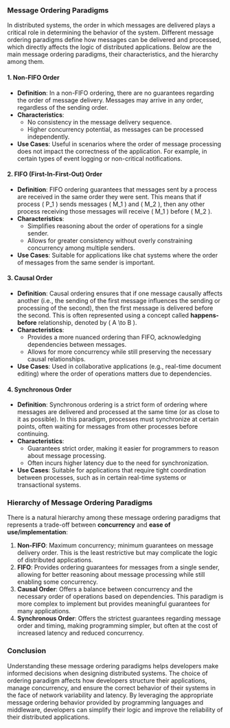 ### Message Ordering Paradigms

In distributed systems, the order in which messages are delivered plays a critical role in determining the behavior of the system. Different message ordering paradigms define how messages can be delivered and processed, which directly affects the logic of distributed applications. Below are the main message ordering paradigms, their characteristics, and the hierarchy among them.

#### 1. Non-FIFO Order

- **Definition**: In a non-FIFO ordering, there are no guarantees regarding the order of message delivery. Messages may arrive in any order, regardless of the sending order.
- **Characteristics**:
  - No consistency in the message delivery sequence.
  - Higher concurrency potential, as messages can be processed independently.
- **Use Cases**: Useful in scenarios where the order of message processing does not impact the correctness of the application. For example, in certain types of event logging or non-critical notifications.

#### 2. FIFO (First-In-First-Out) Order

- **Definition**: FIFO ordering guarantees that messages sent by a process are received in the same order they were sent. This means that if process \( P_1 \) sends messages \( M_1 \) and \( M_2 \), then any other process receiving those messages will receive \( M_1 \) before \( M_2 \).
- **Characteristics**:
  - Simplifies reasoning about the order of operations for a single sender.
  - Allows for greater consistency without overly constraining concurrency among multiple senders.
- **Use Cases**: Suitable for applications like chat systems where the order of messages from the same sender is important.

#### 3. Causal Order

- **Definition**: Causal ordering ensures that if one message causally affects another (i.e., the sending of the first message influences the sending or processing of the second), then the first message is delivered before the second. This is often represented using a concept called **happens-before** relationship, denoted by \( A \to B \).
- **Characteristics**:
  - Provides a more nuanced ordering than FIFO, acknowledging dependencies between messages.
  - Allows for more concurrency while still preserving the necessary causal relationships.
- **Use Cases**: Used in collaborative applications (e.g., real-time document editing) where the order of operations matters due to dependencies.

#### 4. Synchronous Order

- **Definition**: Synchronous ordering is a strict form of ordering where messages are delivered and processed at the same time (or as close to it as possible). In this paradigm, processes must synchronize at certain points, often waiting for messages from other processes before continuing.
- **Characteristics**:
  - Guarantees strict order, making it easier for programmers to reason about message processing.
  - Often incurs higher latency due to the need for synchronization.
- **Use Cases**: Suitable for applications that require tight coordination between processes, such as in certain real-time systems or transactional systems.

### Hierarchy of Message Ordering Paradigms

There is a natural hierarchy among these message ordering paradigms that represents a trade-off between **concurrency** and **ease of use/implementation**:

1. **Non-FIFO**: Maximum concurrency; minimum guarantees on message delivery order. This is the least restrictive but may complicate the logic of distributed applications.
2. **FIFO**: Provides ordering guarantees for messages from a single sender, allowing for better reasoning about message processing while still enabling some concurrency.
3. **Causal Order**: Offers a balance between concurrency and the necessary order of operations based on dependencies. This paradigm is more complex to implement but provides meaningful guarantees for many applications.
4. **Synchronous Order**: Offers the strictest guarantees regarding message order and timing, making programming simpler, but often at the cost of increased latency and reduced concurrency.

### Conclusion

Understanding these message ordering paradigms helps developers make informed decisions when designing distributed systems. The choice of ordering paradigm affects how developers structure their applications, manage concurrency, and ensure the correct behavior of their systems in the face of network variability and latency. By leveraging the appropriate message ordering behavior provided by programming languages and middleware, developers can simplify their logic and improve the reliability of their distributed applications.
